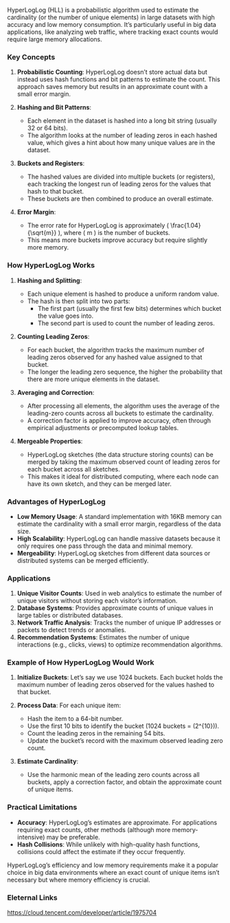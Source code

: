 HyperLogLog (HLL) is a probabilistic algorithm used to estimate the cardinality (or the number of unique elements) in large datasets with high accuracy and low memory consumption. It’s particularly useful in big data applications, like analyzing web traffic, where tracking exact counts would require large memory allocations.

### Key Concepts

1. **Probabilistic Counting**: HyperLogLog doesn’t store actual data but instead uses hash functions and bit patterns to estimate the count. This approach saves memory but results in an approximate count with a small error margin.

2. **Hashing and Bit Patterns**:
   - Each element in the dataset is hashed into a long bit string (usually 32 or 64 bits).
   - The algorithm looks at the number of leading zeros in each hashed value, which gives a hint about how many unique values are in the dataset.

3. **Buckets and Registers**:
   - The hashed values are divided into multiple buckets (or registers), each tracking the longest run of leading zeros for the values that hash to that bucket.
   - These buckets are then combined to produce an overall estimate.

4. **Error Margin**:
   - The error rate for HyperLogLog is approximately \( \frac{1.04}{\sqrt{m}} \), where \( m \) is the number of buckets.
   - This means more buckets improve accuracy but require slightly more memory.

### How HyperLogLog Works

1. **Hashing and Splitting**:
   - Each unique element is hashed to produce a uniform random value.
   - The hash is then split into two parts:
     - The first part (usually the first few bits) determines which bucket the value goes into.
     - The second part is used to count the number of leading zeros.

2. **Counting Leading Zeros**:
   - For each bucket, the algorithm tracks the maximum number of leading zeros observed for any hashed value assigned to that bucket.
   - The longer the leading zero sequence, the higher the probability that there are more unique elements in the dataset.

3. **Averaging and Correction**:
   - After processing all elements, the algorithm uses the average of the leading-zero counts across all buckets to estimate the cardinality.
   - A correction factor is applied to improve accuracy, often through empirical adjustments or precomputed lookup tables.

4. **Mergeable Properties**:
   - HyperLogLog sketches (the data structure storing counts) can be merged by taking the maximum observed count of leading zeros for each bucket across all sketches.
   - This makes it ideal for distributed computing, where each node can have its own sketch, and they can be merged later.

### Advantages of HyperLogLog

- **Low Memory Usage**: A standard implementation with 16KB memory can estimate the cardinality with a small error margin, regardless of the data size.
- **High Scalability**: HyperLogLog can handle massive datasets because it only requires one pass through the data and minimal memory.
- **Mergeability**: HyperLogLog sketches from different data sources or distributed systems can be merged efficiently.

### Applications

1. **Unique Visitor Counts**: Used in web analytics to estimate the number of unique visitors without storing each visitor’s information.
2. **Database Systems**: Provides approximate counts of unique values in large tables or distributed databases.
3. **Network Traffic Analysis**: Tracks the number of unique IP addresses or packets to detect trends or anomalies.
4. **Recommendation Systems**: Estimates the number of unique interactions (e.g., clicks, views) to optimize recommendation algorithms.

### Example of How HyperLogLog Would Work

1. **Initialize Buckets**: Let’s say we use 1024 buckets. Each bucket holds the maximum number of leading zeros observed for the values hashed to that bucket.

2. **Process Data**: For each unique item:
   - Hash the item to a 64-bit number.
   - Use the first 10 bits to identify the bucket (1024 buckets = \(2^{10}\)).
   - Count the leading zeros in the remaining 54 bits.
   - Update the bucket’s record with the maximum observed leading zero count.

3. **Estimate Cardinality**:
   - Use the harmonic mean of the leading zero counts across all buckets, apply a correction factor, and obtain the approximate count of unique items.

### Practical Limitations

- **Accuracy**: HyperLogLog’s estimates are approximate. For applications requiring exact counts, other methods (although more memory-intensive) may be preferable.
- **Hash Collisions**: While unlikely with high-quality hash functions, collisions could affect the estimate if they occur frequently.

HyperLogLog’s efficiency and low memory requirements make it a popular choice in big data environments where an exact count of unique items isn’t necessary but where memory efficiency is crucial.

### Eleternal Links

https://cloud.tencent.com/developer/article/1975704
